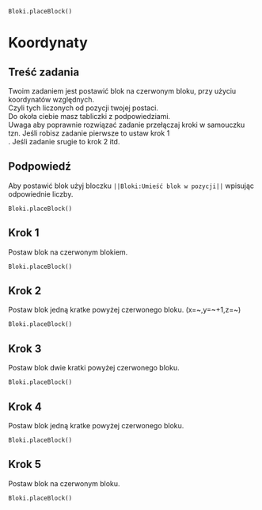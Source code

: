 ```blocks
Bloki.placeBlock()
```
# Koordynaty
## Treść zadania
Twoim zadaniem jest postawić blok na czerwonym bloku, przy użyciu koordynatów względnych. <br>
Czyli tych liczonych od pozycji twojej postaci.<br>
Do okoła ciebie masz tabliczki z podpowiedziami.<br>
Uwaga aby poprawnie rozwiązać zadanie przełączaj kroki w samouczku tzn. Jeśli robisz zadanie pierwsze to ustaw krok 1 <br>.
Jeśli zadanie srugie to krok 2 itd.

## Podpowiedź
Aby postawić blok użyj bloczku ``||Bloki:Umieść blok w pozycji||`` wpisując odpowiednie liczby.
```blocks
Bloki.placeBlock()
```

## Krok 1
Postaw blok na czerwonym blokiem.
```blocks
Bloki.placeBlock()
```

## Krok 2
Postaw blok jedną kratke powyżej czerwonego bloku. (x=~,y=~+1,z=~)
```blocks
Bloki.placeBlock()
```

## Krok 3
Postaw blok dwie kratki powyżej czerwonego bloku.
```blocks
Bloki.placeBlock()
```

## Krok 4
Postaw blok jedną kratke powyżej czerwonego bloku.
```blocks
Bloki.placeBlock()
```


## Krok 5
Postaw blok na czerwonym bloku.
```blocks
Bloki.placeBlock()
```
